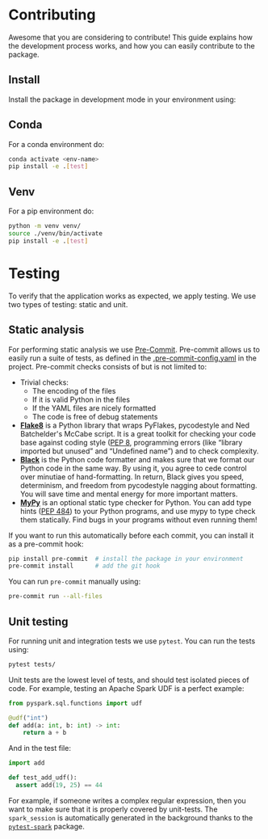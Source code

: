 # Contributing

Awesome that you are considering to contribute! This guide explains how the
development process works, and how you can easily contribute to the package.

## Install

Install the package in development mode in your environment using:

## Conda

For a conda environment do:

``` bash
conda activate <env-name>
pip install -e .[test]
```

## Venv

For a pip environment do:

``` bash
python -m venv venv/
source ./venv/bin/activate
pip install -e .[test]
```

# Testing

To verify that the application works as expected, we apply testing. We use two
types of testing: static and unit.

## Static analysis

For performing static analysis we use
[Pre-Commit](https://calmcode.io/pre-commit/the-problem.html). Pre-commit allows
us to easily run a suite of tests, as defined in the
[.pre-commit-config.yaml](.pre-commit-config.yaml) in the project. Pre-commit checks
consists of but is not limited to:

* Trivial checks:
	* The encoding of the files
	* If it is valid Python in the files
	* If the YAML files are nicely formatted
	* The code is free of debug statements
* [**Flake8**](https://pypi.org/project/flake8/) is a Python library that wraps
  PyFlakes, pycodestyle and Ned Batchelder's McCabe script. It is a great
  toolkit for checking your code base against coding style
  ([PEP 8](https://www.python.org/dev/peps/pep-0008/), programming errors (like
  “library imported but unused” and “Undefined name”) and to check complexity.
* [**Black**](https://github.com/psf/black) is the Python code formatter and
  makes sure that we format our Python code in the same way. By using it, you
  agree to cede control over minutiae of hand-formatting. In return, Black gives
  you speed, determinism, and freedom from pycodestyle nagging about formatting.
  You will save time and mental energy for more important matters.
* [**MyPy**](https://github.com/python/mypy) is an optional static type checker
  for Python. You can add type hints
  ([PEP 484](https://www.python.org/dev/peps/pep-0484/)) to your Python
  programs, and use mypy to type check them statically. Find bugs in your
  programs without even running them!

If you want to run this automatically before each commit, you can install it as
a pre-commit hook:

``` bash
pip install pre-commit  # install the package in your environment
pre-commit install      # add the git hook
```

You can run `pre-commit` manually using:

```bash
pre-commit run --all-files
```

## Unit testing

For running unit and integration tests we use `pytest`. You can run the tests
using:

```bash
pytest tests/
```

Unit tests are the lowest level of tests, and should test isolated pieces of
code. For example, testing an Apache Spark UDF is a perfect example:

```python
from pyspark.sql.functions import udf

@udf("int")
def add(a: int, b: int) -> int:
    return a + b
```

And in the test file:
```python
import add

def test_add_udf():
  assert add(19, 25) == 44
```

For example, if someone writes a complex regular expression, then you
want to make sure that it is properly covered by unit-tests. The `spark_session`
is automatically generated in the background thanks to the
[`pytest-spark`](https://pypi.org/project/pytest-spark/) package.
